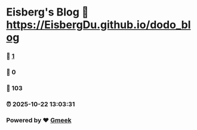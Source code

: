 # Eisberg's Blog :link: https://EisbergDu.github.io/dodo_blog 
### :page_facing_up: [1](https://EisbergDu.github.io/dodo_blog/tag.html) 
### :speech_balloon: 0 
### :hibiscus: 103 
### :alarm_clock: 2025-10-22 13:03:31 
### Powered by :heart: [Gmeek](https://github.com/Meekdai/Gmeek)
